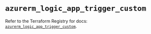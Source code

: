 # `azurerm_logic_app_trigger_custom`

Refer to the Terraform Registry for docs: [`azurerm_logic_app_trigger_custom`](https://registry.terraform.io/providers/hashicorp/azurerm/3.107.0/docs/resources/logic_app_trigger_custom).
